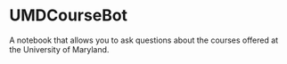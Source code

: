 # UMDCourseBot
A notebook that allows you to ask questions about the courses offered at the University of Maryland. 


